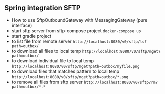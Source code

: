 ## Spring integration SFTP

- How to use SftpOutboundGateway with MessagingGateway (pure interface)
- start sftp server from sftp-compose project `docker-compose up`
- start gradle project
- to list file from remote server `http://localhost:8080/v0/sftp/ls?path=outbox/`
- to download all files to local temp `http://localhost:8080/v0/sftp/mget?path=outbox/`
- to download individual file to local temp `http://localhost:8080/v0/sftp/mget?path=outbox/myfile.png`
- to download files that matches pattern to local temp `http://localhost:8080/v0/sftp/mget?path=outbox/*.png`
- to remove all files from sftp server `http://localhost:8080/v0/sftp/rm?path=outbox/*.*`
